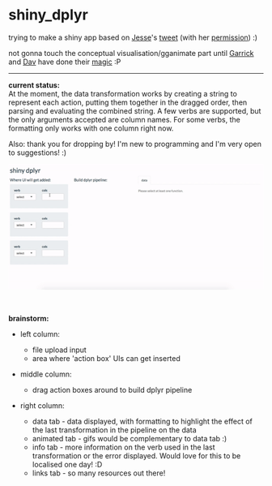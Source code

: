 # shiny_dplyr

trying to make a shiny app based on [Jesse](https://twitter.com/kierisi)'s [tweet](https://twitter.com/kierisi/status/1036293295352229889) (with her [permission](https://twitter.com/kierisi/status/1036395821091172353)) :)  

not gonna touch the conceptual visualisation/gganimate part until [Garrick](https://twitter.com/grrrck) and [Dav](https://twitter.com/dav_zim) have done their [magic](https://twitter.com/grrrck/status/1036304447385870336) :P

<hr />

**current status:**  
At the moment, the data transformation works by creating a string to represent each action, putting them together in the dragged order, then parsing and evaluating the combined string. A few verbs are supported, but the only arguments accepted are column names. For some verbs, the formatting only works with one column right now.  

Also: thank you for dropping by! I'm new to programming and I'm very open to suggestions! :)

![](current_app.gif)

<br />

**brainstorm:**  

- left column:  
    - file upload input
    - area where 'action box' UIs can get inserted

- middle column:  
    - drag action boxes around to build dplyr pipeline  

- right column:  
    - data tab - data displayed, with formatting to highlight the effect of the last transformation in the pipeline on the data  
    - animated tab - gifs would be complementary to data tab :)  
    - info tab - more information on the verb used in the last transformation or the error displayed. Would love for this to be localised one day! :D  
    - links tab - so many resources out there!